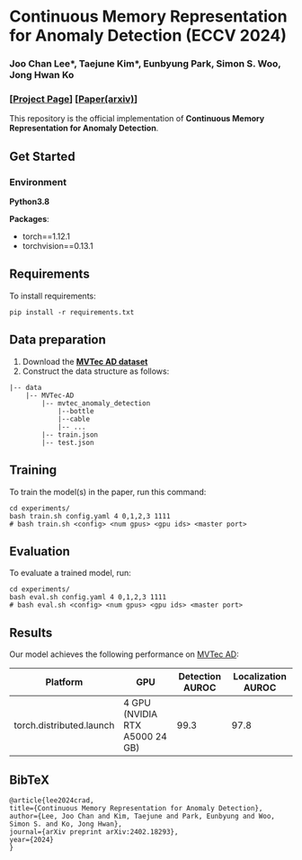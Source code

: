 # Continuous Memory Representation for Anomaly Detection (ECCV 2024)
### Joo Chan Lee*, Taejune Kim*, Eunbyung Park, Simon S. Woo, Jong Hwan Ko
### [[Project Page](https://tae-mo.github.io/crad/)] [[Paper(arxiv)](https://arxiv.org/abs/2402.18293/)]
This repository is the official implementation of **Continuous Memory Representation for Anomaly Detection**. 

## Get Started 
### Environment 

**Python3.8**

**Packages**:
- torch==1.12.1
- torchvision==0.13.1

## Requirements
To install requirements:
```setup
pip install -r requirements.txt
```

## Data preparation
1. Download the [**MVTec AD dataset**](https://www.mvtec.com/company/research/datasets/mvtec-ad)
2. Construct the data structure as follows:
```
|-- data
    |-- MVTec-AD
        |-- mvtec_anomaly_detection
            |--bottle
            |--cable
            |-- ...
        |-- train.json
        |-- test.json
```

## Training
To train the model(s) in the paper, run this command:
```train
cd experiments/
bash train.sh config.yaml 4 0,1,2,3 1111
# bash train.sh <config> <num gpus> <gpu ids> <master port>
```

## Evaluation
To evaluate a trained model, run:
```eval
cd experiments/
bash eval.sh config.yaml 4 0,1,2,3 1111
# bash eval.sh <config> <num gpus> <gpu ids> <master port>
```

## Results
Our model achieves the following performance on [MVTec AD](https://www.mvtec.com/company/research/datasets/mvtec-ad):

| Platform | GPU | Detection AUROC | Localization AUROC |
| ------ | ------ | ------ | ------ |
| torch.distributed.launch | 4 GPU (NVIDIA RTX A5000 24 GB)|  99.3 | 97.8 |

## BibTeX
```
@article{lee2024crad,
title={Continuous Memory Representation for Anomaly Detection},
author={Lee, Joo Chan and Kim, Taejune and Park, Eunbyung and Woo, Simon S. and Ko, Jong Hwan},
journal={arXiv preprint arXiv:2402.18293},
year={2024}
}
```

